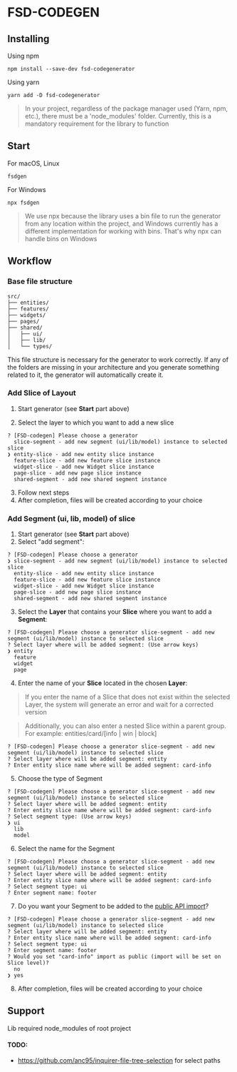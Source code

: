 # FSD-CODEGEN

## Installing

Using npm

```
npm install --save-dev fsd-codegenerator
```

Using yarn

```
yarn add -D fsd-codegenerator
```

>In your project, regardless of the package manager used (Yarn, npm, etc.), there must be a 'node_modules' folder. Currently, this is a mandatory requirement for the library to function

## Start

For macOS, Linux

```
fsdgen
```

For Windows

```
npx fsdgen
```
> We use npx because the library uses a bin file to run the generator from any location within the project, and Windows currently has a different implementation for working with bins. That's why npx can handle bins on Windows


## Workflow

### Base file structure

```
src/
├── entities/
├── features/
├── widgets/
├── pages/
├── shared/
│   ├── ui/
│   ├── lib/
│   └── types/
```

This file structure is necessary for the generator to work correctly.
If any of the folders are missing in your architecture and you generate something related to it,
the generator will automatically create it.

### Add Slice of Layout

1. Start generator (see **Start** part above)

2. Select the layer to which you want to add a new slice

```
? [FSD-codegen] Please choose a generator 
  slice-segment - add new segment (ui/lib/model) instance to selected slice 
❯ entity-slice - add new entity slice instance 
  feature-slice - add new feature slice instance 
  widget-slice - add new Widget slice instance 
  page-slice - add new page slice instance 
  shared-segment - add new shared segment instance 
```

3. Follow next steps
4. After completion, files will be created according to your choice 

### Add Segment (ui, lib, model) of slice

1. Start generator (see **Start** part above)
2. Select "add segment":
```
? [FSD-codegen] Please choose a generator 
❯ slice-segment - add new segment (ui/lib/model) instance to selected slice 
  entity-slice - add new entity slice instance 
  feature-slice - add new feature slice instance 
  widget-slice - add new Widget slice instance 
  page-slice - add new page slice instance 
  shared-segment - add new shared segment instance 
```

3. Select the **Layer** that contains your **Slice** where you want to add a **Segment**:
```
? [FSD-codegen] Please choose a generator slice-segment - add new segment (ui/lib/model) instance to selected slice
? Select layer where will be added segment: (Use arrow keys)
❯ entity 
  feature 
  widget 
  page 
```

4. Enter the name of your **Slice** located in the chosen **Layer**:
> If you enter the name of a Slice that does not exist within the selected Layer, the system will generate an error and wait for a corrected version

> Additionally, you can also enter a nested Slice within a parent group. For example: entities/card/[info | win | block]

```
? [FSD-codegen] Please choose a generator slice-segment - add new segment (ui/lib/model) instance to selected slice
? Select layer where will be added segment: entity
? Enter entity slice name where will be added segment: card-info
```

5. Choose the type of Segment
```
? [FSD-codegen] Please choose a generator slice-segment - add new segment (ui/lib/model) instance to selected slice
? Select layer where will be added segment: entity
? Enter entity slice name where will be added segment: card-info
? Select segment type: (Use arrow keys)
❯ ui 
  lib 
  model 
```

6. Select the name for the Segment
```
? [FSD-codegen] Please choose a generator slice-segment - add new segment (ui/lib/model) instance to selected slice
? Select layer where will be added segment: entity
? Enter entity slice name where will be added segment: card-info
? Select segment type: ui
? Enter segment name: footer
```

7. Do you want your Segment to be added to the [public API import](https://feature-sliced.design/docs/reference/public-api)?

```
? [FSD-codegen] Please choose a generator slice-segment - add new segment (ui/lib/model) instance to selected slice
? Select layer where will be added segment: entity
? Enter entity slice name where will be added segment: card-info
? Select segment type: ui
? Enter segment name: footer
? Would you set "card-info" import as public (import will be set on Slice level)? 
  no 
❯ yes 
```
8. After completion, files will be created according to your choice


## Support
Lib required node_modules of root project

#### TODO:
* https://github.com/anc95/inquirer-file-tree-selection for select paths
